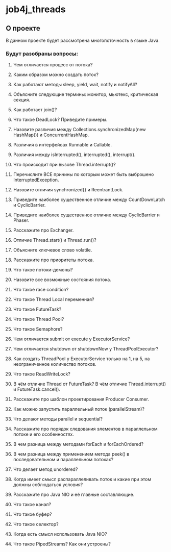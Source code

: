 # job4j_threads

## О проекте

В данном проекте будет рассмотрена многопоточность в языке Java.


### Будут разобраны вопросы:

1. Чем отличается процесс от потока?

2. Каким образом можно создать поток?
        
3. Как работают методы sleep, yield, wait, notify и notifyAll?
        
4. Объясните следующие термины: монитор, мьютекс, критическая секция.
        
5. Как работает join()?
        
6. Что такое DeadLock? Приведите примеры.
        
7. Назовите различия между Collections.synchronizedMap(new HashMap()) и ConcurrentHashMap.
        
8. Различия в интерфейсах Runnable и Callable.
        
9. Различия между isInterrupted(), interrupted(), interrupt().
        
10. Что происходит при вызове Thread.interrupt()?
        
11. Перечислите ВСЕ причины по которым может быть выброшено InterruptedException.
        
12. Назовите отличия synchronized{} и ReentrantLock.
        
13. Приведите наиболее существенное отличие между CountDownLatch и CyclicBarrier.
        
14. Приведите наиболее существенное отличие между CyclicBarrier и Phaser.
        
15. Расскажите про Exchanger.
        
16. Отличие Thread.start() и Thread.run()?
        
17. Объясните ключевое слово volatile.
        
18. Расскажите про приоритеты потока.
        
19. Что такое потоки-демоны?
        
20. Назовите все возможные состояния потока.
        
21. Что такое race condition?
        
22. Что такое Thread Local переменная? 
        
23. Что такое FutureTask?
        
24. Что такое Thread Pool?
        
25. Что такое Semaphore?
        
26. Чем отличается submit от execute у ExecutorService?
        
27. Чем отличается shutdown от shutdownNow у ThreadPoolExecutor?
        
28. Как создать ThreadPool у ExecutorService только на 1, на 5, на неограниченное количество потоков.
        
29. Что такое ReadWriteLock?
        
30. В чём отличие Thread от FutureTask? В чём отличие Thread.interrupt() и FutureTask.cancel().
        
31. Расскажите про шаблон проектирования Producer Consumer.
        
32. Как можно запустить параллельный поток (parallelStream)?
        
33. Что делают методы parallel и sequential?
        
34. Расскажите про порядок следования элементов в параллельном потоке и его особенностях.
        
35. В чем разница между методами forEach и forEachOrdered?
        
36. В чем разница между применением метода peek() в последовательном и параллельном потоках?
        
37. Что делает метод unordered?
        
38. Когда имеет смысл распараллеливать поток и какие при этом должны соблюдаться условия?
        
39. Расскажите про Java NIO и её главные составляющие.
        
40. Что такое канал?

41. Что такое буфер?

42. Что такое селектор?

43. Когда есть смысл использовать Java NIO?

44. Что такое PipedStreams? Как они устроены?
